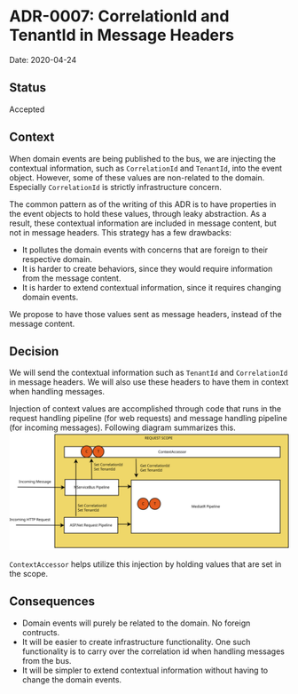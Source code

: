 # ADR-0007: CorrelationId and TenantId in Message Headers

Date: 2020-04-24

## Status

Accepted

## Context

When domain events are being published to the bus, we are injecting the contextual information, such as `CorrelationId` and `TenantId`,  into the event object. However, some of these values are non-related to the domain. Especially `CorrelationId` is strictly infrastructure concern.

The common pattern as of the writing of this ADR is to have properties in the event objects to hold these values, through leaky abstraction. As a result, these contextual information are included in message content, but not in message headers. This strategy has a few drawbacks: 

* It pollutes the domain events with concerns that are foreign to their respective domain. 
* It is harder to create behaviors, since they would require information from the message content.
* It is harder to extend contextual information, since it requires changing domain events.


We propose to have those values sent as message headers, instead of the message content.

## Decision

We will send the contextual information such as `TenantId` and `CorrelationId` in message headers. We will also use these headers to have them in context when handling messages.

Injection of context values are accomplished through code that runs in the request handling pipeline (for web requests) and message handling pipeline (for incoming messages). Following diagram summarizes this.
![Context injection](./adr-0007-context-injection.svg)

`ContextAccessor` helps utilize this injection by holding values that are set in the scope.

## Consequences

* Domain events will purely be related to the domain. No foreign contructs.
* It will be easier to create infrastructure functionality. One such functionality is to carry over the correlation id when handling messages from the bus.
* It will be simpler to extend contextual information without having to change the domain events.
